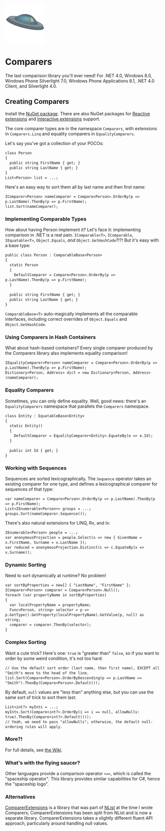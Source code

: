 ![Logo](Comparers.128.png)

# Comparers

The last comparison library you'll ever need! For .NET 4.0, Windows 8.0, Windows Phone Silverlight 7.0, Windows Phone Applications 8.1, .NET 4.0 Client, and Silverlight 4.0.

## Creating Comparers

Install the [NuGet package](https://www.nuget.org/packages/Comparers). There are also NuGet packages for [Reactive extensions](https://www.nuget.org/packages/Comparers.Rx) and [Interactive extensions](https://www.nuget.org/packages/Comparers.Ix) support.

The core comparer types are in the namespace `Comparers`, with extensions in `Comparers.Linq` and equality comparers in `EqualityComparers`.

Let's say you've got a collection of your POCOs:

    class Person
    {
      public string FirstName { get; }
      public string LastName { get; }
    }
    List<Person> list = ...;

Here's an easy way to sort them all by last name and then first name:

    IComparer<Person> nameComparer = Compare<Person>.OrderBy(p => p.LastName).ThenBy(p => p.FirstName);
    list.Sort(nameComparer);

### Implementing Comparable Types

How about having Person implement it?
Let's face it: implementing comparison in .NET is a real pain. `IComparable<T>`, `IComparable`, `IEquatable<T>`, `Object.Equals`, *and* `Object.GetHashCode`?!?!
But it's easy with a base type:

    public class Person : ComparableBase<Person>
    {
      static Person
      {
        DefaultComparer = Compare<Person>.OrderBy(p => p.LastName).ThenBy(p => p.FirstName);
      }

      public string FirstName { get; }
      public string LastName { get; }
    }

`ComparableBase<T>` auto-magically implements all the comparable interfaces, including correct overrides of `Object.Equals` and `Object.GetHashCode`.

### Using Comparers in Hash Containers

What about hash-based containers? Every single comparer produced by the Comparers library also implements equality comparison!

    IEqualityComparer<Person> nameComparer = Compare<Person>.OrderBy(p => p.LastName).ThenBy(p => p.FirstName);
    Dictionary<Person, Address> dict = new Dictionary<Person, Address>(nameComparer);

### Equality Comparers

Sometimes, you can only define equality. Well, good news: there's an `EqualityComparers` namespace that parallels the `Comparers` namespace.

    class Entity : EquatableBase<Entity>
    {
      static Entity()
      {
        DefaultComparer = EqualityComparer<Entity>.EquateBy(e => e.Id);
      }

      public int Id { get; }
    }

### Working with Sequences

Sequences are sorted lexicographically. The `Sequence` operator takes an existing comparer for one type, and defines a lexicographical comparer for sequences of that type:

    var nameComparer = Compare<Person>.OrderBy(p => p.LastName).ThenBy(p => p.FirstName);
    List<IEnumerable<Person>> groups = ...;
    groups.Sort(nameComparer.Sequence());

There's also natural extensions for LINQ, Rx, and Ix:

    IEnumerable<Person> people = ...;
    var anonymousProjection = people.Select(x => new { GivenName = x.FirstName, Surname = x.LastName });
    var reduced = anonymousProjection.Distinct(c => c.EquateBy(x => x.Surname));

### Dynamic Sorting

Need to sort dynamically at runtime? No problem!

    var sortByProperties = new[] { "LastName", "FirstName" };
    IComparer<Person> comparer = Compare<Person>.Null();
    foreach (var propertyName in sortByProperties)
    {
      var localPropertyName = propertyName;
      Func<Person, string> selector = p => p.GetType().GetProperty(localPropertyName).GetValue(p, null) as string;
      comparer = comparer.ThenBy(selector);
    }

### Complex Sorting

Want a cute trick? Here's one: `true` is "greater than" `false`, so if you want to order by some weird condition, it's not too hard:

    // Use the default sort order (last name, then first name), EXCEPT all "Smith"s move to the head of the line.
    list.Sort(Compare<Person>.OrderByDescending(p => p.LastName == "Smith").ThenBy(Compare<Person>.Default());

By default, `null` values are "less than" anything else, but you can use the same sort of trick to sort them last:

    List<int?> myInts = ...;
    myInts.Sort(Compare<int?>.OrderBy(i => i == null, allowNulls: true).ThenBy(Compare<int?>.Default()));
    // Yeah, we need to pass "allowNulls"; otherwise, the default null-ordering rules will apply.

### More?!

For full details, see [the Wiki](https://github.com/StephenCleary/Comparers/wiki).

### What's with the flying saucer?

Other languages provide a comparison operator `<=>`, which is called the "spaceship operator". This library provides similar capabilities for C#, hence the "spaceship logo".

### Alternatives

[ComparerExtensions](https://github.com/jehugaleahsa/ComparerExtensions) is a library that was part of [NList](https://www.nuget.org/packages/NList/) at the time I wrote Comparers; ComparerExtensions has been split from NList and is now a separate library. ComparerExtensions takes a slightly different fluent API approach, particularly around handling null values.